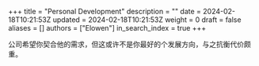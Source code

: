 +++
title = "Personal Development"
description = ""
date = 2024-02-18T10:21:53Z
updated = 2024-02-18T10:21:53Z
weight = 0
draft = false
aliases = []
authors = ["Elowen"]
in_search_index = true
+++

公司希望你契合他的需求，但这或许不是你最好的个发展方向，与之抗衡代价颇重。
